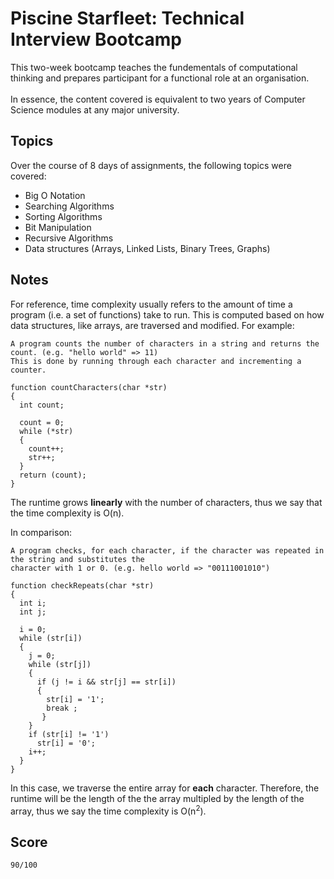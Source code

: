 # Piscine Starfleet: Technical Interview Bootcamp
This two-week bootcamp teaches the fundementals of computational thinking and prepares participant for a functional role at an organisation.<br><br>In essence, the content covered is equivalent to two years of Computer Science modules at any major university. 

## Topics
Over the course of 8 days of assignments, the following topics were covered:
- Big O Notation
- Searching Algorithms
- Sorting Algorithms
- Bit Manipulation
- Recursive Algorithms
- Data structures (Arrays, Linked Lists, Binary Trees, Graphs)

## Notes
For reference, time complexity usually refers to the amount of time a program (i.e. a set of functions) take to run. This is computed based on how data structures, like arrays, are traversed and modified. For example:
```
A program counts the number of characters in a string and returns the count. (e.g. "hello world" => 11)
This is done by running through each character and incrementing a counter.

function countCharacters(char *str)
{
  int count;
  
  count = 0;
  while (*str)
  {
    count++;
    str++;
  }
  return (count);
}
```
The runtime grows **linearly** with the number of characters, thus we say that the time complexity is O(n).

In comparison:
```
A program checks, for each character, if the character was repeated in the string and substitutes the
character with 1 or 0. (e.g. hello world => "00111001010")

function checkRepeats(char *str)
{
  int i;
  int j;
  
  i = 0;
  while (str[i])
  {
    j = 0;
    while (str[j])
    {
      if (j != i && str[j] == str[i])
      { 
        str[i] = '1';
        break ;
       }
    }
    if (str[i] != '1')
      str[i] = '0';
    i++;
  }
}
```
In this case, we traverse the entire array for **each** character. Therefore, the runtime will be the length of the the array multipled by the length of the array, thus we say the time complexity is O(n<sup>2</sup>).
## Score
`90/100`
